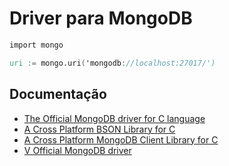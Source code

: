 # Driver para MongoDB

```v
import mongo

uri := mongo.uri('mongodb://localhost:27017/')
```

## Documentação

* [The Official MongoDB driver for C language](https://github.com/mongodb/mongo-c-driver)
* [A Cross Platform BSON Library for C](https://mongoc.org/libbson/current/index.html)
* [A Cross Platform MongoDB Client Library for C](https://mongoc.org/libmongoc/current/index.html)
* [V Official MongoDB driver](https://github.com/vlang/mongo)
